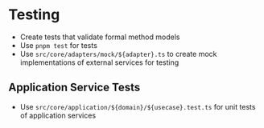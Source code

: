 # Testing

- Create tests that validate formal method models
- Use `pnpm test` for tests
- Use `src/core/adapters/mock/${adapter}.ts` to create mock implementations of external services for testing

## Application Service Tests

- Use `src/core/application/${domain}/${usecase}.test.ts` for unit tests of application services
